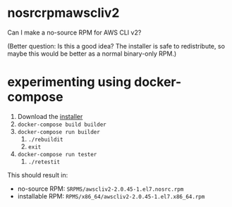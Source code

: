 # nosrcrpmawscliv2
Can I make a no-source RPM for AWS CLI v2?

(Better question: Is this a good idea? The installer is safe to redistribute, so maybe this would be better as a normal binary-only RPM.)


# experimenting using docker-compose

1. Download the [installer](https://awscli.amazonaws.com/awscli-exe-linux-x86_64.zip)
1. `docker-compose build builder`
1. `docker-compose run builder`
    1. `./rebuildit`
    1. `exit`
1. `docker-compose run tester`
    1. `./retestit`

This should result in:
* no-source RPM: `SRPMS/awscliv2-2.0.45-1.el7.nosrc.rpm`
* installable RPM: `RPMS/x86_64/awscliv2-2.0.45-1.el7.x86_64.rpm`
